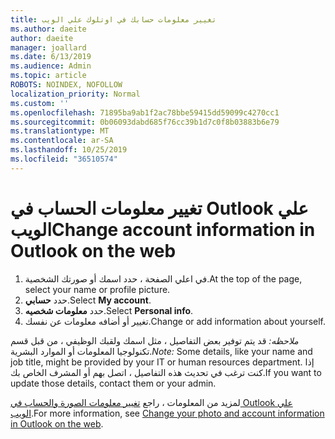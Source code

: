 ```yaml
---
title: تغيير معلومات حسابك في اوتلوك علي الويب
ms.author: daeite
author: daeite
manager: joallard
ms.date: 6/13/2019
ms.audience: Admin
ms.topic: article
ROBOTS: NOINDEX, NOFOLLOW
localization_priority: Normal
ms.custom: ''
ms.openlocfilehash: 71895ba9ab1f2ac78bbe59415dd59099c4270cc1
ms.sourcegitcommit: 0b06093dabd685f76cc39b1d7c0f8b03883b6e79
ms.translationtype: MT
ms.contentlocale: ar-SA
ms.lasthandoff: 10/25/2019
ms.locfileid: "36510574"
---
```

# <a name="change-account-information-in-outlook-on-the-web"></a><span data-ttu-id="7393c-102">تغيير معلومات الحساب في Outlook علي الويب</span><span class="sxs-lookup"><span data-stu-id="7393c-102">Change account information in Outlook on the web</span></span>

1. <span data-ttu-id="7393c-103">في اعلي الصفحة ، حدد اسمك أو صورتك الشخصية.</span><span class="sxs-lookup"><span data-stu-id="7393c-103">At the top of the page, select your name or profile picture.</span></span>
1. <span data-ttu-id="7393c-104">حدد **حسابي**.</span><span class="sxs-lookup"><span data-stu-id="7393c-104">Select **My account**.</span></span>
1. <span data-ttu-id="7393c-105">حدد **معلومات شخصيه**.</span><span class="sxs-lookup"><span data-stu-id="7393c-105">Select **Personal info**.</span></span>
1. <span data-ttu-id="7393c-106">تغيير أو أضافه معلومات عن نفسك.</span><span class="sxs-lookup"><span data-stu-id="7393c-106">Change or add information about yourself.</span></span>

<span data-ttu-id="7393c-107">*ملاحظه:* قد يتم توفير بعض التفاصيل ، مثل اسمك ولقبك الوظيفي ، من قبل قسم تكنولوجيا المعلومات أو الموارد البشرية.</span><span class="sxs-lookup"><span data-stu-id="7393c-107">*Note:* Some details, like your name and job title, might be provided by your IT or human resources department.</span></span> <span data-ttu-id="7393c-108">إذا كنت ترغب في تحديث هذه التفاصيل ، اتصل بهم أو المشرف الخاص بك.</span><span class="sxs-lookup"><span data-stu-id="7393c-108">If you want to update those details, contact them or your admin.</span></span>

<span data-ttu-id="7393c-109">لمزيد من المعلومات ، راجع [تغيير معلومات الصورة والحساب في Outlook علي الويب](https://support.office.com/article/b2dbb289-851d-4bed-93c3-3e136f5659ec).</span><span class="sxs-lookup"><span data-stu-id="7393c-109">For more information, see [Change your photo and account information in Outlook on the web](https://support.office.com/article/b2dbb289-851d-4bed-93c3-3e136f5659ec).</span></span>
